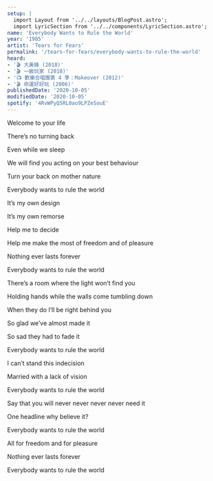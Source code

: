 ```yaml
---
setup: |
  import Layout from '../../layouts/BlogPost.astro';
  import LyricSection from '../../components/LyricSection.astro';
name: 'Everybody Wants to Rule the World'
year: '1985'
artist: 'Tears for Fears'
permalink: '/tears-for-fears/everybody-wants-to-rule-the-world'
heard:
- '🎬 大黃蜂 (2018)'
- '🎬 一級玩家 (2018)'
- '📺 歡樂合唱團第 4 季：Makeover (2012)'
- '🎬 命運好好玩 (2006)'
publishedDate: '2020-10-05'
modifiedDate: '2020-10-05'
spotify: '4RvWPyQ5RL0ao9LPZeSouE'
---
```


<LyricSection>

Welcome to your life

There&rsquo;s no turning back

Even while we sleep

We will find you acting on your best behaviour

Turn your back on mother nature

Everybody wants to rule the world

</LyricSection>

<LyricSection>

It&rsquo;s my own design

It&rsquo;s my own remorse

Help me to decide

Help me make the most of freedom and of pleasure

Nothing ever lasts forever

Everybody wants to rule the world

</LyricSection>

<LyricSection>

There&rsquo;s a room where the light won&rsquo;t find you

Holding hands while the walls come tumbling down

When they do I&rsquo;ll be right behind you

So glad we&rsquo;ve almost made it

So sad they had to fade it

Everybody wants to rule the world

</LyricSection>

<LyricSection>

I can&rsquo;t stand this indecision

Married with a lack of vision

Everybody wants to rule the world

Say that you will never never never never need it

One headline why believe it?

Everybody wants to rule the world

</LyricSection>

<LyricSection>

All for freedom and for pleasure

Nothing ever lasts forever

Everybody wants to rule the world

</LyricSection>
